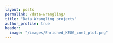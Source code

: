 ```yaml
---
layout: posts
permalink: /data-wrangling/
title: "Data Wrangling projects"
author_profile: true
header:
  image: "/images/Enriched_KEGG_cnet_plot.png"
---
```



